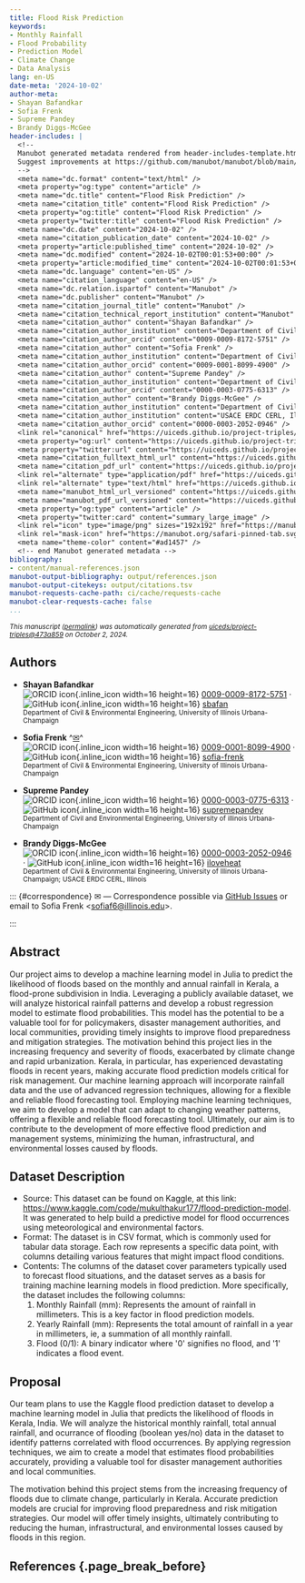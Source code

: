 ```yaml
---
title: Flood Risk Prediction
keywords:
- Monthly Rainfall
- Flood Probability
- Prediction Model
- Climate Change
- Data Analysis
lang: en-US
date-meta: '2024-10-02'
author-meta:
- Shayan Bafandkar
- Sofia Frenk
- Supreme Pandey
- Brandy Diggs-McGee
header-includes: |
  <!--
  Manubot generated metadata rendered from header-includes-template.html.
  Suggest improvements at https://github.com/manubot/manubot/blob/main/manubot/process/header-includes-template.html
  -->
  <meta name="dc.format" content="text/html" />
  <meta property="og:type" content="article" />
  <meta name="dc.title" content="Flood Risk Prediction" />
  <meta name="citation_title" content="Flood Risk Prediction" />
  <meta property="og:title" content="Flood Risk Prediction" />
  <meta property="twitter:title" content="Flood Risk Prediction" />
  <meta name="dc.date" content="2024-10-02" />
  <meta name="citation_publication_date" content="2024-10-02" />
  <meta property="article:published_time" content="2024-10-02" />
  <meta name="dc.modified" content="2024-10-02T00:01:53+00:00" />
  <meta property="article:modified_time" content="2024-10-02T00:01:53+00:00" />
  <meta name="dc.language" content="en-US" />
  <meta name="citation_language" content="en-US" />
  <meta name="dc.relation.ispartof" content="Manubot" />
  <meta name="dc.publisher" content="Manubot" />
  <meta name="citation_journal_title" content="Manubot" />
  <meta name="citation_technical_report_institution" content="Manubot" />
  <meta name="citation_author" content="Shayan Bafandkar" />
  <meta name="citation_author_institution" content="Department of Civil &amp; Environmental Engineering, University of Illinois Urbana-Champaign" />
  <meta name="citation_author_orcid" content="0009-0009-8172-5751" />
  <meta name="citation_author" content="Sofia Frenk" />
  <meta name="citation_author_institution" content="Department of Civil &amp; Environmental Engineering, University of Illinois Urbana-Champaign" />
  <meta name="citation_author_orcid" content="0009-0001-8099-4900" />
  <meta name="citation_author" content="Supreme Pandey" />
  <meta name="citation_author_institution" content="Department of Civil and Environmental Engineering, University of illinois Urbana-Champaign" />
  <meta name="citation_author_orcid" content="0000-0003-0775-6313" />
  <meta name="citation_author" content="Brandy Diggs-McGee" />
  <meta name="citation_author_institution" content="Department of Civil &amp; Environmental Engineering, University of Illinois Urbana-Champaign" />
  <meta name="citation_author_institution" content="USACE ERDC CERL, Illinois" />
  <meta name="citation_author_orcid" content="0000-0003-2052-0946" />
  <link rel="canonical" href="https://uiceds.github.io/project-triples/" />
  <meta property="og:url" content="https://uiceds.github.io/project-triples/" />
  <meta property="twitter:url" content="https://uiceds.github.io/project-triples/" />
  <meta name="citation_fulltext_html_url" content="https://uiceds.github.io/project-triples/" />
  <meta name="citation_pdf_url" content="https://uiceds.github.io/project-triples/manuscript.pdf" />
  <link rel="alternate" type="application/pdf" href="https://uiceds.github.io/project-triples/manuscript.pdf" />
  <link rel="alternate" type="text/html" href="https://uiceds.github.io/project-triples/v/473a8593b315d342e38788f1b05df1fb49965f7d/" />
  <meta name="manubot_html_url_versioned" content="https://uiceds.github.io/project-triples/v/473a8593b315d342e38788f1b05df1fb49965f7d/" />
  <meta name="manubot_pdf_url_versioned" content="https://uiceds.github.io/project-triples/v/473a8593b315d342e38788f1b05df1fb49965f7d/manuscript.pdf" />
  <meta property="og:type" content="article" />
  <meta property="twitter:card" content="summary_large_image" />
  <link rel="icon" type="image/png" sizes="192x192" href="https://manubot.org/favicon-192x192.png" />
  <link rel="mask-icon" href="https://manubot.org/safari-pinned-tab.svg" color="#ad1457" />
  <meta name="theme-color" content="#ad1457" />
  <!-- end Manubot generated metadata -->
bibliography:
- content/manual-references.json
manubot-output-bibliography: output/references.json
manubot-output-citekeys: output/citations.tsv
manubot-requests-cache-path: ci/cache/requests-cache
manubot-clear-requests-cache: false
...
```







<small><em>
This manuscript
([permalink](https://uiceds.github.io/project-triples/v/473a8593b315d342e38788f1b05df1fb49965f7d/))
was automatically generated
from [uiceds/project-triples@473a859](https://github.com/uiceds/project-triples/tree/473a8593b315d342e38788f1b05df1fb49965f7d)
on October 2, 2024.
</em></small>



## Authors



+ **Shayan Bafandkar**
  <br>
    ![ORCID icon](images/orcid.svg){.inline_icon width=16 height=16}
    [0009-0009-8172-5751](https://orcid.org/0009-0009-8172-5751)
    · ![GitHub icon](images/github.svg){.inline_icon width=16 height=16}
    [sbafan](https://github.com/sbafan)
    <br>
  <small>
     Department of Civil & Environmental Engineering, University of Illinois Urbana-Champaign
  </small>

+ **Sofia Frenk**
  ^[✉](#correspondence)^<br>
    ![ORCID icon](images/orcid.svg){.inline_icon width=16 height=16}
    [0009-0001-8099-4900](https://orcid.org/0009-0001-8099-4900)
    · ![GitHub icon](images/github.svg){.inline_icon width=16 height=16}
    [sofia-frenk](https://github.com/sofia-frenk)
    <br>
  <small>
     Department of Civil & Environmental Engineering, University of Illinois Urbana-Champaign
  </small>

+ **Supreme Pandey**
  <br>
    ![ORCID icon](images/orcid.svg){.inline_icon width=16 height=16}
    [0000-0003-0775-6313](https://orcid.org/0000-0003-0775-6313)
    · ![GitHub icon](images/github.svg){.inline_icon width=16 height=16}
    [supremepandey](https://github.com/supremepandey)
    <br>
  <small>
     Department of Civil and Environmental Engineering, University of illinois Urbana-Champaign
  </small>

+ **Brandy Diggs-McGee**
  <br>
    ![ORCID icon](images/orcid.svg){.inline_icon width=16 height=16}
    [0000-0003-2052-0946](https://orcid.org/0000-0003-2052-0946)
    · ![GitHub icon](images/github.svg){.inline_icon width=16 height=16}
    [iloveheat](https://github.com/iloveheat)
    <br>
  <small>
     Department of Civil & Environmental Engineering, University of Illinois Urbana-Champaign; USACE ERDC CERL, Illinois
  </small>


::: {#correspondence}
✉ — Correspondence possible via [GitHub Issues](https://github.com/uiceds/project-triples/issues)
or email to
Sofia Frenk \<sofiaf6@illinois.edu\>.


:::


## Abstract
Our project aims to develop a machine learning model in Julia to predict the likelihood of floods based on the monthly and annual rainfall in Kerala, a flood-prone subdivision in India. Leveraging a publicly available dataset, we will analyze historical rainfall patterns and develop a robust regression model to estimate flood probabilities. This model has the potential to be a valuable tool for for policymakers, disaster management authorities, and local communities, providing timely insights to improve flood preparedness and mitigation strategies.
The motivation behind this project lies in the increasing frequency and severity of floods, exacerbated by climate change and rapid urbanization. Kerala, in particular, has experienced devastating floods in recent years, making accurate flood prediction models critical for risk management. Our machine learning approach will incorporate rainfall data and the use of advanced regression techniques, allowing for a flexible and reliable flood forecasting tool.
Employing machine learning techniques, we aim to develop a model that can adapt to changing weather patterns, offering a flexible and reliable flood forecasting tool. Ultimately, our aim is to contribute to the development of more effective flood prediction and management systems, minimizing the human, infrastructural, and environmental losses caused by floods.


## Dataset Description 
  - Source: 
  This dataset can be found on Kaggle, at this link: https://www.kaggle.com/code/mukulthakur177/flood-prediction-model. 
  It was generated to help build a predictive model for flood occurrences using meteorological and environmental factors.
  - Format: The dataset is in CSV format, which is commonly used for tabular data storage. Each row represents a specific data point, with columns detailing various features that might impact flood conditions.
  - Contents: 
    The columns of the dataset cover parameters typically used to forecast flood situations, and the dataset serves as a basis for training machine learning models in flood prediction.
    More specifically, the dataset includes the following columns:
    1) Monthly Rainfall (mm): Represents the amount of rainfall in millimeters. This is a key factor in flood prediction models.
    2) Yearly Rainfall (mm): Represents the total amount of rainfall in a year in millimeters, ie, a summation of all monthly rainfall.
    3) Flood (0/1): A binary indicator where '0' signifies no flood, and '1' indicates a flood event.

## Proposal
Our team plans to use the Kaggle flood prediction dataset to develop a machine learning model in Julia that predicts the likelihood of floods in Kerala, India. 
We will analyze the historical monthly rainfall, total annual rainfall, and ocurrance of flooding (boolean yes/no) data in the dataset to identify patterns correlated with flood occurrences. 
By applying regression techniques, we aim to create a model that estimates flood probabilities accurately, providing a valuable tool for disaster management authorities and local communities.

The motivation behind this project stems from the increasing frequency of floods due to climate change, particularly in Kerala. 
Accurate prediction models are crucial for improving flood preparedness and risk mitigation strategies. 
Our model will offer timely insights, ultimately contributing to reducing the human, infrastructural, and environmental losses caused by floods in this region.

## References {.page_break_before}

<!-- Explicitly insert bibliography here -->
<div id="refs"></div>

